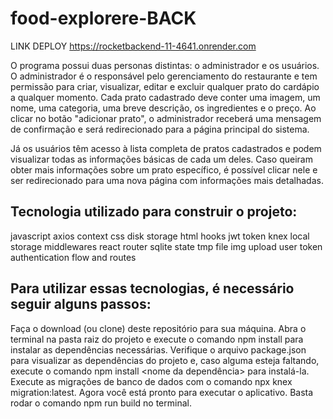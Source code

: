 # food-explorere-BACK
LINK DEPLOY
https://rocketbackend-11-4641.onrender.com

O programa possui duas personas distintas: o administrador e os usuários.
O administrador é o responsável pelo gerenciamento do restaurante e tem permissão para criar, visualizar, editar e excluir qualquer prato do cardápio a qualquer momento. Cada prato cadastrado deve conter uma imagem, um nome, uma categoria, uma breve descrição, os ingredientes e o preço. Ao clicar no botão "adicionar prato", o administrador receberá uma mensagem de confirmação e será redirecionado para a página principal do sistema.

Já os usuários têm acesso à lista completa de pratos cadastrados e podem visualizar todas as informações básicas de cada um deles. Caso queiram obter mais informações sobre um prato específico, é possível clicar nele e ser redirecionado para uma nova página com informações mais detalhadas.

## Tecnologia utilizado para construir o projeto:
javascript
axios
context
css
disk storage
html
hooks
jwt token
knex
local storage
middlewares
react
router
sqlite
state
tmp file img upload
user token
authentication flow and routes

## Para utilizar essas tecnologias, é necessário seguir alguns passos:

Faça o download (ou clone) deste repositório para sua máquina.
Abra o terminal na pasta raiz do projeto e execute o comando npm install para instalar as dependências necessárias.
Verifique o arquivo package.json para visualizar as dependências do projeto e, caso alguma esteja faltando, execute o comando npm install <nome da dependência> para instalá-la.
Execute as migrações de banco de dados com o comando npx knex migration:latest.
Agora você está pronto para executar o aplicativo. Basta rodar o comando npm run build no terminal.
